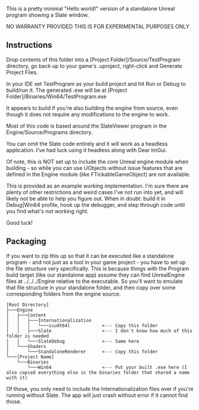 This is a pretty minimal "Hello world!" version of a standalone Unreal program showing a Slate window.

NO WARRANTY PROVIDED THIS IS FOR EXPERIMENTAL PURPOSES ONLY

## Instructions

Drop contents of this folder into a [Project Folder]/Source/TestProgram directory, go back up to your game's .uproject, right-click and Generate Project Files.

In your IDE set TestProgram as your build project and hit Run or Debug to build/run it. The generated .exe will be at [Project Folder]/Binaries/Win64/TestProgram.exe

It appears to build if you're also building the engine from source, even though it does not require any modifications to the engine to work.

Most of this code is based around the SlateViewer program in the Engine/Source/Programs directory.

You can omit the Slate code entirely and it will work as a headless application. I've had luck using it headless along with Dear ImGui.

Of note, this is NOT set up to include the core Unreal engine module when building - so while you can use UObjects without issue features that are defined in the Engine module (like FTickableGameObject) are not available.

This is provided as an example working implementation. I'm sure there are plenty of other restrictions and weird cases I've not run into yet, and will likely not be able to help you figure out. When in doubt: build it in Debug|Win64 profile, hook up the debugger, and step through code until you find what's not working right.

Good luck!


## Packaging

If you want to zip this up so that it can be executed like a standalone program - and not just as a tool in your game project - you have to set up the file structure very specifically. This is because things with the Program build target (like our standalone app) assume they can find UnrealEngine files at ../../../Engine relative to the executable. So you'll want to emulate that file structure in your standalone folder, and then copy over some corresponding folders from the engine source.

```
[Root Directory]
├───Engine
│   ├───Content
│   │   ├───Internationalization
│   │   │   └───icudt64l            <--- Copy this folder
│   │   ├───Slate                   <--- I don't know how much of this folder is needed
│   │   └───SlateDebug              <--- Same here
│   └───Shaders
│       └───StandaloneRenderer      <--- Copy this folder
└───[Project Name]
    └───Binaries
        └───Win64                   <--- Put your built .exe here (I also copied everything else in the binaries folder that shared a name with it)
```

Of those, you only need to include the Internationalization files over if you're running without Slate. The app will just crash without error if it cannot find those.
